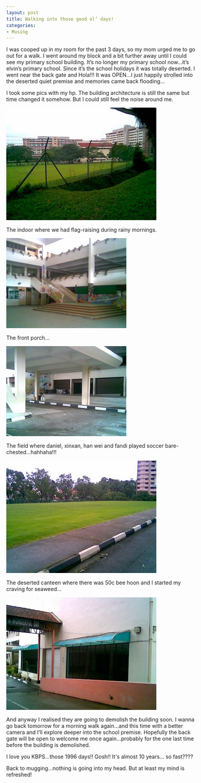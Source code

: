 ```yaml
---
layout: post
title: Walking into those good ol’ days!
categories:
- Musing
---
```


I was cooped up in my room for the past 3 days, so my mom urged me to go out for a walk. I went around my block and a bit further away until I could see my primary school building. It’s no longer my primary school now…it’s elvin’s primary school. Since it’s the school holidays it was totally deserted. I went near the back gate and Hola!!! It was OPEN…I just happily strolled into the deserted quiet premise and memories came back flooding…

I took some pics with my hp. The building architecture is still the same but time changed it somehow. But I could still feel the noise around me.

![](/img/Image022.jpg)

The indoor where we had flag-raising during rainy mornings.

![](/img/Image026.jpg)

The front porch…

![](/img/Image025.jpg)

The field where daniel, xinxan, han wei and fandi played soccer bare-chested…hahhaha!!!

![](/img/Image024.jpg)

The deserted canteen where there was 50c bee hoon and I started my craving for seaweed...

![](/img/Image023.jpg)

And anyway I realised they are going to demolish the building soon. I wanna go back tomorrow for a morning walk again…and this time with a better camera and I’ll explore deeper into the school premise. Hopefully the back gate will be open to welcome me once again…probably for the one last time before the building is demolished.

I love you KBPS…those 1996 days!! Gosh!! It's almost 10 years... so fast????

Back to mugging…nothing is going into my head. But at least my mind is refreshed!
